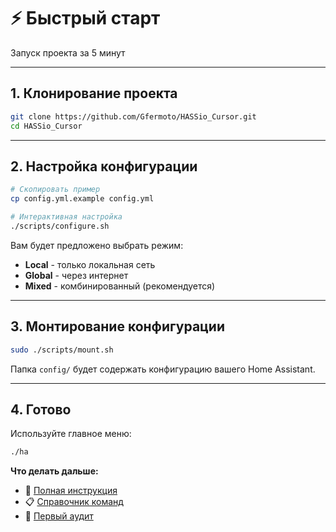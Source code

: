 # ⚡ Быстрый старт

Запуск проекта за 5 минут

---

## 1. Клонирование проекта

```bash
git clone https://github.com/Gfermoto/HASSio_Cursor.git
cd HASSio_Cursor
```

---

## 2. Настройка конфигурации

```bash
# Скопировать пример
cp config.yml.example config.yml

# Интерактивная настройка
./scripts/configure.sh
```

Вам будет предложено выбрать режим:

- **Local** - только локальная сеть
- **Global** - через интернет
- **Mixed** - комбинированный (рекомендуется)

---

## 3. Монтирование конфигурации

```bash
sudo ./scripts/mount.sh
```

Папка `config/` будет содержать конфигурацию вашего Home Assistant.

---

## 4. Готово

Используйте главное меню:

```bash
./ha
```

**Что делать дальше:**

- 📖 [Полная инструкция](SETUP.md)
- 📋 [Справочник команд](../reference/COMMANDS.md)
- 🔬 [Первый аудит](../guides/first-audit.md)
